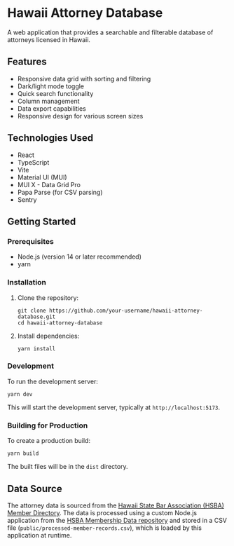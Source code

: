 # Hawaii Attorney Database

A web application that provides a searchable and filterable database of attorneys licensed in Hawaii.

## Features

- Responsive data grid with sorting and filtering
- Dark/light mode toggle
- Quick search functionality
- Column management
- Data export capabilities
- Responsive design for various screen sizes

## Technologies Used

- React
- TypeScript
- Vite
- Material UI (MUI)
- MUI X - Data Grid Pro
- Papa Parse (for CSV parsing)
- Sentry

## Getting Started

### Prerequisites

- Node.js (version 14 or later recommended)
- yarn

### Installation

1. Clone the repository:

   ```
   git clone https://github.com/your-username/hawaii-attorney-database.git
   cd hawaii-attorney-database
   ```

2. Install dependencies:
   ```
   yarn install
   ```

### Development

To run the development server:

```
yarn dev
```

This will start the development server, typically at `http://localhost:5173`.

### Building for Production

To create a production build:

```
yarn build
```

The built files will be in the `dist` directory.

## Data Source

The attorney data is sourced from the [Hawaii State Bar Association (HSBA) Member Directory](https://hsba.org/HSBA_2020/For_the_Public/Find_a_Lawyer/HSBA_2020/Public/Find_a_Lawyer.aspx). The data is processed using a custom Node.js application from the [HSBA Membership Data repository](https://github.com/bronsonavila/hsba-membership-data) and stored in a CSV file (`public/processed-member-records.csv`), which is loaded by this application at runtime.
